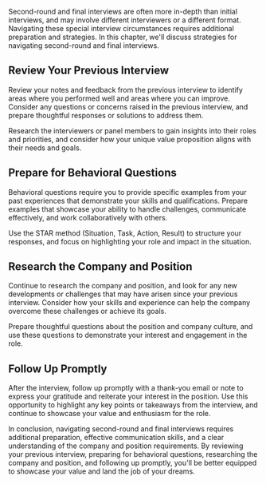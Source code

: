 
Second-round and final interviews are often more in-depth than initial interviews, and may involve different interviewers or a different format. Navigating these special interview circumstances requires additional preparation and strategies. In this chapter, we'll discuss strategies for navigating second-round and final interviews.

Review Your Previous Interview
------------------------------

Review your notes and feedback from the previous interview to identify areas where you performed well and areas where you can improve. Consider any questions or concerns raised in the previous interview, and prepare thoughtful responses or solutions to address them.

Research the interviewers or panel members to gain insights into their roles and priorities, and consider how your unique value proposition aligns with their needs and goals.

Prepare for Behavioral Questions
--------------------------------

Behavioral questions require you to provide specific examples from your past experiences that demonstrate your skills and qualifications. Prepare examples that showcase your ability to handle challenges, communicate effectively, and work collaboratively with others.

Use the STAR method (Situation, Task, Action, Result) to structure your responses, and focus on highlighting your role and impact in the situation.

Research the Company and Position
---------------------------------

Continue to research the company and position, and look for any new developments or challenges that may have arisen since your previous interview. Consider how your skills and experience can help the company overcome these challenges or achieve its goals.

Prepare thoughtful questions about the position and company culture, and use these questions to demonstrate your interest and engagement in the role.

Follow Up Promptly
------------------

After the interview, follow up promptly with a thank-you email or note to express your gratitude and reiterate your interest in the position. Use this opportunity to highlight any key points or takeaways from the interview, and continue to showcase your value and enthusiasm for the role.

In conclusion, navigating second-round and final interviews requires additional preparation, effective communication skills, and a clear understanding of the company and position requirements. By reviewing your previous interview, preparing for behavioral questions, researching the company and position, and following up promptly, you'll be better equipped to showcase your value and land the job of your dreams.
